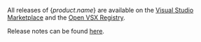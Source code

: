 All releases of {$product.name$} are available on the [Visual Studio Marketplace](https://marketplace.visualstudio.com/items?itemName=HCLTechnologies.hcl-rtistic-ce) and the [Open VSX Registry](https://open-vsx.org/extension/HCLTechnologies/hcl-rtistic-ce).

Release notes can be found [here](CHANGELOG.md).